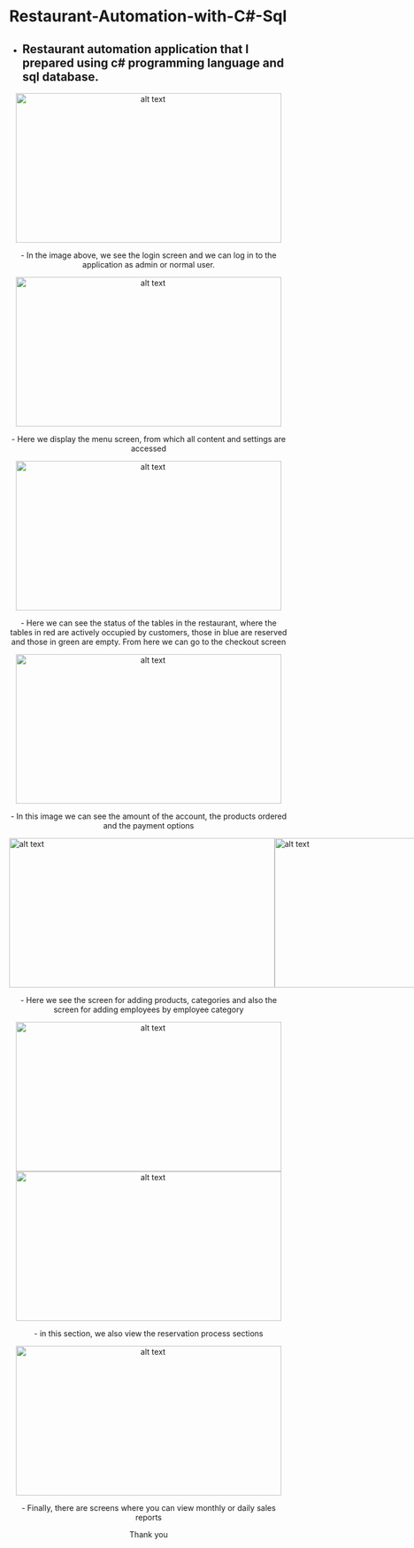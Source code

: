 # Restaurant-Automation-with-C#-Sql

- ## Restaurant automation application that I prepared using c# programming language and sql database.

<p align="center">
<img src="https://github.com/MertErenKekuc/Restaurant-Automation/assets/92688288/52ba1a98-d88f-4312-b233-422faa347505" alt="alt text" width="480" height="270">
</p>

<p align="center">
- In the image above, we see the login screen and we can log in to the application as admin or normal user.
</p>

<p align="center">
<img src="https://github.com/MertErenKekuc/Restaurant-Automation/assets/92688288/de8303d1-f885-4cfb-b37d-15e370eb0432" alt="alt text" width="480" height="270"> 
</p>

<p></p>

<p align="center">
- Here we display the menu screen, from which all content and settings are accessed
</p>

<p align="center">
<img src="https://github.com/MertErenKekuc/Restaurant-Automation/assets/92688288/882a9416-f6fc-4cfb-b5f7-658882061e30" alt="alt text" width="480" height="270"> 
</p>

<p align="center">
- Here we can see the status of the tables in the restaurant, where the tables in red are actively occupied by customers, those in blue are reserved and those in green are empty. From here we can go to the checkout screen
</p>

<p align="center">
<img src="https://github.com/MertErenKekuc/Restaurant-Automation/assets/92688288/5588f28f-7c18-420d-acfe-6fd299b0d68c" alt="alt text" width="480" height="270"> 
</p>

<p align="center">
- In this image we can see the amount of the account, the products ordered and the payment options
</p>

<p align="center">
<div style="display: flex;">
  <img src="https://github.com/MertErenKekuc/Restaurant-Automation/assets/92688288/d3e943e4-58d5-4108-9c07-61a1c019fd74" alt="alt text" width="480" height="270">
  <img src="https://github.com/MertErenKekuc/Restaurant-Automation/assets/92688288/c90b2915-c19c-422d-82ed-bd6e1da079a2" alt="alt text" width="480" height="270">
</div>
</p>

<p align="center">
- Here we see the screen for adding products, categories and also the screen for adding employees by employee category
</p>

<p align="center">
<img src="https://github.com/MertErenKekuc/Restaurant-Automation/assets/92688288/69808e3e-bd89-4a3a-841a-d1a2d85a27a7" alt="alt text" width="480" height="270"> 
<img src="https://github.com/MertErenKekuc/Restaurant-Automation/assets/92688288/9aaa245d-6184-42ca-85af-b5b8b7274c41" alt="alt text" width="480" height="270"> 
</p>

<p align="center">
- in this section, we also view the reservation process sections
</p>

<p></p>

<p align="center">
<img src="https://github.com/MertErenKekuc/Restaurant-Automation/assets/92688288/1a3af455-26b5-492a-9525-2ac4d390b9de" alt="alt text" width="480" height="270">
</p>

<p align="center">
- Finally, there are screens where you can view monthly or daily sales reports
</p>

<p align="center">
Thank you
</p>



